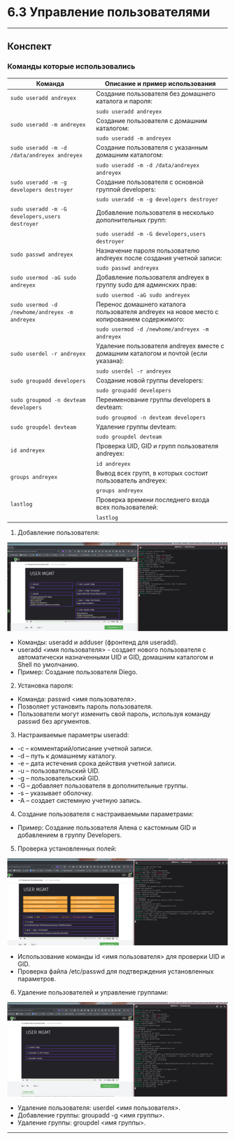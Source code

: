 # 6.3 Управление пользователями

---
## Конспект


### Команды которые использовались
| Команда                                                                  | Описание и пример использования                                                                         |
|--------------------------------------------------------------------------|--------------------------------------------------------------------------------------------------------|
| `sudo useradd andreyex`                                                  | Создание пользователя без домашнего каталога и пароля:                                                 |
|                                                                          | `sudo useradd andreyex`                                                                                 |
| `sudo useradd -m andreyex`                                               | Создание пользователя с домашним каталогом:                                                            |
|                                                                          | `sudo useradd -m andreyex`                                                                              |
| `sudo useradd -m -d /data/andreyex andreyex`                            | Создание пользователя с указанным домашним каталогом:                                                  |
|                                                                          | `sudo useradd -m -d /data/andreyex andreyex`                                                          |
| `sudo useradd -m -g developers destroyer`                               | Создание пользователя с основной группой developers:                                                  |
|                                                                          | `sudo useradd -m -g developers destroyer`                                                             |
| `sudo useradd -m -G developers,users destroyer`                         | Добавление пользователя в несколько дополнительных групп:                                             |
|                                                                          | `sudo useradd -m -G developers,users destroyer`                                                       |
| `sudo passwd andreyex`                                                   | Назначение пароля пользователю andreyex после создания учетной записи:                                 |
|                                                                          | `sudo passwd andreyex`                                                                                  |
| `sudo usermod -aG sudo andreyex`                                        | Добавление пользователя andreyex в группу sudo для админских прав:                                     |
|                                                                          | `sudo usermod -aG sudo andreyex`                                                                       |
| `sudo usermod -d /newhome/andreyex -m andreyex`                         | Перенос домашнего каталога пользователя andreyex на новое место с копированием содержимого:           |
|                                                                          | `sudo usermod -d /newhome/andreyex -m andreyex`                                                        |
| `sudo userdel -r andreyex`                                              | Удаление пользователя andreyex вместе с домашним каталогом и почтой (если указана):                     |
|                                                                          | `sudo userdel -r andreyex`                                                                              |
| `sudo groupadd developers`                                               | Создание новой группы developers:                                                                       |
|                                                                          | `sudo groupadd developers`                                                                              |
| `sudo groupmod -n devteam developers`                                  | Переименование группы developers в devteam:                                                          |
|                                                                          | `sudo groupmod -n devteam developers`                                                                   |
| `sudo groupdel devteam`                                                 | Удаление группы devteam:                                                                                |
|                                                                          | `sudo groupdel devteam`                                                                                  |
| `id andreyex`                                                           | Проверка UID, GID и групп пользователя andreyex:                                                      |
|                                                                          | `id andreyex`                                                                                             |
| `groups andreyex`                                                       | Вывод всех групп, в которых состоит пользователь andreyex:                                           |
|                                                                          | `groups andreyex`                                                                                         |
| `lastlog`                                                              | Проверка времени последнего входа всех пользователей:                                                 |
|                                                                          | `lastlog`                                                                                                |


1. Добавление пользователя:

![BPMN-схема бизнес-процесса](/6%20%20Доступ%20и%20права/User.png)


- Команды: useradd и adduser (фронтенд для useradd).
- useradd <имя пользователя> - создает нового пользователя с автоматически назначенными UID и GID, домашним каталогом и Shell по умолчанию.
- Пример: Создание пользователя Diego.
2. Установка пароля:

- Команда: passwd <имя пользователя>.
- Позволяет установить пароль пользователя.
- Пользователи могут изменить свой пароль, используя команду passwd без аргументов.
3. Настраиваемые параметры useradd:

- -c – комментарий/описание учетной записи.
- -d – путь к домашнему каталогу.
- -e – дата истечения срока действия учетной записи.
- -u – пользовательский UID.
- -g – пользовательский GID.
- -G – добавляет пользователя в дополнительные группы.
- -s – указывает оболочку.
- -A – создает системную учетную запись.
4. Создание пользователя с настраиваемыми параметрами:

- Пример: Создание пользователя Алена с кастомным GID и добавлением в группу Developers.
5. Проверка установленных полей:

![BPMN-схема бизнес-процесса](/6%20%20Доступ%20и%20права/User2.png)

- Использование команды id <имя пользователя> для проверки UID и GID.
- Проверка файла /etc/passwd для подтверждения установленных параметров.
6. Удаление пользователей и управление группами:

![BPMN-схема бизнес-процесса](/6%20%20Доступ%20и%20права/User3.png)

- Удаление пользователя: userdel <имя пользователя>.
- Добавление группы: groupadd -g <GID> <имя группы>.
- Удаление группы: groupdel <имя группы>.


---